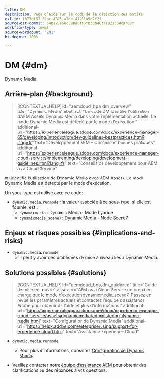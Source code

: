 ```yaml
---
title: DM
description: Page d’aide sur le code de la détection des motifs
exl-id: f077df57-f2bc-4875-a7de-41251a9d7f2f
source-git-commit: 54b121a6ec29ba6ff6fb33b402f1821c34d0763f
workflow-type: tm+mt
source-wordcount: '201'
ht-degree: 100%

---
```


# DM {#dm}

Dynamic Media

## Arrière-plan {#background}

>[!CONTEXTUALHELP]
>id="aemcloud_bpa_dm_overview"
>title="Dynamic Media"
>abstract="Le code DM identifie l’utilisation d’AEM Assets Dynamic Media dans votre implémentation actuelle. Le mode Dynamic Media est détecté par le mode d’exécution."
>additional-url="https://experienceleague.adobe.com/docs/experience-manager-65/developing/introduction/dev-guidelines-bestpractices.html?lang=fr" text="Développement AEM – Conseils et bonnes pratiques"
>additional-url="https://experienceleague.adobe.com/docs/experience-manager-cloud-service/implementing/developing/development-guidelines.html?lang=fr" text="Conseils de développement pour AEM as a Cloud Service"

`DM` identifie l’utilisation de Dynamic Media avec AEM Assets. Le mode Dynamic Media est détecté par le mode d’exécution.

Un sous-type est utilisé avec ce code :

* `dynamic.media.runmode` : la valeur associée à ce sous-type, si elle est fournie, est :
   * `dynamicmedia` : Dynamic Media - Mode hybride
   * `dynamicmedia_scene7` : Dynamic Media - Mode Scene7

## Enjeux et risques possibles {#implications-and-risks}

* `dynamic.media.runmode`
   * Il peut y avoir des problèmes de mise à niveau liés à Dynamic Media.

## Solutions possibles {#solutions}

>[!CONTEXTUALHELP]
>id="aemcloud_bpa_dm_guidance"
>title="Guide de mise en œuvre"
>abstract="AEM as a Cloud Service ne prend en charge que le mode d’exécution dynamicmedia_scene7. Passez en revue les paramètres actuels et contactez l’équipe d’assistance Adobe pour obtenir de l’aide et plus d’informations."
>additional-url="https://experienceleague.adobe.com/docs/experience-manager-cloud-service/assets/dynamicmedia/administering-dynamic-media.html" text="Configuration de Dynamic Media"
>additional-url="https://helpx.adobe.com/enterprise/using/support-for-experience-cloud.html" text="Assistance Experience Cloud"


* `dynamic.media.runmode`
   * Pour plus d’informations, consultez [Configuration de Dynamic Media](https://experienceleague.adobe.com/docs/experience-manager-cloud-service/assets/dynamicmedia/administering-dynamic-media.html?lang=fr).

* Veuillez contacter notre [équipe d’assistance AEM](https://helpx.adobe.com/fr/enterprise/using/support-for-experience-cloud.html) pour obtenir des clarifications ou des réponses à vos questions.

